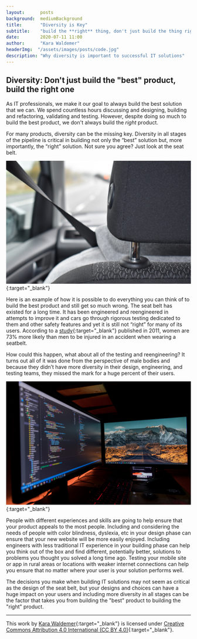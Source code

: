 ```yaml
---
layout:      posts
background:  mediumBackground
title:       "Diversity is Key"
subtitle:    "build the **right** thing, don't just build the thing right"
date:        2020-07-11 11:00
author:      "Kara Waldemer"
headerImg:  "/assets/images/posts/code.jpg"
description: "Why diversity is important to successful IT solutions"
---
```


## Diversity: Don't just build the "best" product, build the right one

As IT professionals, we make it our goal to always build the best solution that we can. We spend countless hours discussing and designing, building and refactoring, validating and testing. However, despite doing so much to build the best product, we don't always build the *right* product.

For many products, diversity can be the missing key. Diversity in all stages of the pipeline is critical in building not only the “best” solution but, more importantly, the “right” solution. Not sure you agree? Just look at the seat belt.

![Seatbelt](/assets/images/posts/2020-07-10-diversity-for-the-right-solution/alexandria-gilliott-VBFbVw8kZdI-unsplash.jpg){:target="_blank"}

Here is an example of how it is possible to do everything you can think of to build the best product and still get so much wrong. The seat belt has existed for a long time. It has been engineered and reengineered in attempts to improve it and cars go through rigorous testing dedicated to them and other safety features and yet it is still not “right” for many of its users. According to a [study](https://ajph.aphapublications.org/doi/10.2105/AJPH.2011.300275){:target="_blank"} published in 2011, women are 73% more likely than men to be injured in an accident when wearing a seatbelt.

How could this happen, what about all of the testing and reengineering? It turns out all of it was done from the perspective of male bodies and because they didn’t have more diversity in their design, engineering, and testing teams, they missed the mark for a huge percent of their users.

![Software](/assets/images/posts/2020-07-10-diversity-for-the-right-solution/fotis-fotopoulos-LJ9KY8pIH3E-unsplash.jpg){:target="_blank"}

People with different experiences and skills are going to help ensure that your product appeals to the most people. Including and considering the needs of people with color blindness, dyslexia, etc in your design phase can ensure that your new website will be more easily enjoyed. Including engineers with less traditional IT experience in your building phase can help you think out of the box and find different, potentially better, solutions to problems you thought you solved a long time ago. Testing your mobile site or app in rural areas or locations with weaker internet connections can help you ensure that no matter where your user is your solution performs well.

The decisions you make when building IT solutions may not seem as critical as the design of the seat belt, but your designs and choices can have a huge impact on your users and including more diversity in all stages can be the factor that takes you from building the "best" product to building the "right" product.

***

This work by [Kara Waldemer](https://thegingertechie.com){:target="_blank"} is licensed under [Creative Commons Attribution 4.0 International (CC BY 4.0)](https://creativecommons.org/licenses/by/4.0/){:target="_blank"}.
